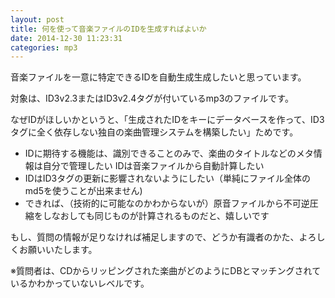 ```yaml
---
layout: post
title: 何を使って音楽ファイルのIDを生成すればよいか
date: 2014-12-30 11:23:31
categories: mp3
---
```

<p>音楽ファイルを一意に特定できるIDを自動生成生成したいと思っています。</p>

<p>対象は、ID3v2.3またはID3v2.4タグが付いているmp3のファイルです。</p>

<p>なぜIDがほしいかというと、「生成されたIDをキーにデータベースを作って、ID3タグに全く依存しない独自の楽曲管理システムを構築したい」ためです。</p>

<ul>
<li>IDに期待する機能は、識別できることのみで、楽曲のタイトルなどのメタ情報は自分で管理したい IDは音楽ファイルから自動計算したい</li>
<li>IDはID3タグの更新に影響されないようにしたい（単純にファイル全体のmd5を使うことが出来ません)</li>
<li>できれば、（技術的に可能なのかわからないが）原音ファイルから不可逆圧縮をしなおしても同じものが計算されるものだと、嬉しいです</li>
</ul>

<p>もし、質問の情報が足りなければ補足しますので、どうか有識者のかた、よろしくお願いいたします。</p>

<p>※質問者は、CDからリッピングされた楽曲がどのようにDBとマッチングされているかわかっていないレベルです。</p>
